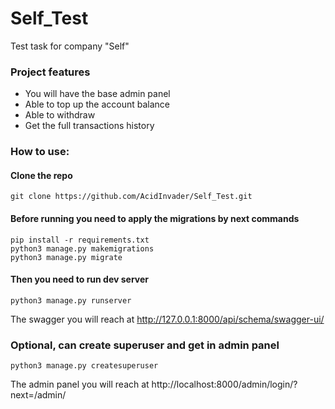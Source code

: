 # Self_Test
Test task for company "Self"

### Project features

* You will have the base admin panel
* Able to top up the account balance
* Able to withdraw
* Get the full transactions history

### How to use:

#### Clone the repo

```shell
git clone https://github.com/AcidInvader/Self_Test.git
```

#### Before running you need to apply the migrations by next commands

```shell
pip install -r requirements.txt
python3 manage.py makemigrations
python3 manage.py migrate
```

#### Then you need to run dev server

```shell
python3 manage.py runserver
```
The swagger you will reach at http://127.0.0.1:8000/api/schema/swagger-ui/

### Optional, can create superuser and get in admin panel

```shell
python3 manage.py createsuperuser
```
The admin panel you will reach at http://localhost:8000/admin/login/?next=/admin/




